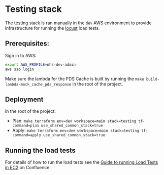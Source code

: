 # Testing stack

The testing stack is ran manually in the `dev` AWS environment to
provide infrastructure for running the [locust](https://locust.io/) load tests.

## Prerequisites:

Sign in to AWS:

```sh
export AWS_PROFILE=nhs-dev-admin
aws sso login
```

Make sure the lambda for the PDS Cache is built by running the `make build-lambda-mock_cache_pds_response` in the root of the project.

## Deployment

In the root of the project:

- Plan: `make terraform env=dev workspace=main stack=testing tf-command=plan use_shared_common_stack=true`
- Apply: `make terraform env=dev workspace=main stack=testing tf-command=apply use_shared_common_stack=true`

## Running the load tests

For details of how to run the load tests see
the [Guide to running Load Tests in EC2](https://nhsd-confluence.digital.nhs.uk/display/NPA/Guide+to+running+Load+Tests+in+EC2)
on Confluence.

